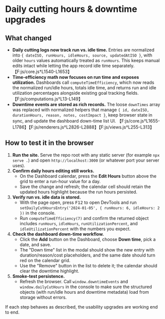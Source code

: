 # Daily cutting hours & downtime upgrades

## What changed
- **Daily cutting logs now track run vs. idle time.** Entries are normalized into `{ dateISO, runHours, idleHours, source, updatedAtISO }`, with older `hours` values automatically treated as `runHours`. This keeps manual edits intact while letting the app record idle time separately. 【F:js/core.js†L1540-L1653】
- **Time-efficiency math now focuses on run time and exposes utilization.** Dashboards call `computeTimeEfficiency`, which now reads the normalized run/idle hours, totals idle time, and returns run and idle utilization percentages alongside existing goal tracking fields. 【F:js/computations.js†L13-L149】
- **Downtime events are stored as rich records.** The loose `downTimes` array was replaced with normalized helpers that manage `{ id, dateISO, durationHours, reason, notes, costImpact }`, keep browser state in sync, and update the dashboard down-time list UI. 【F:js/core.js†L1655-L1786】【F:js/renderers.js†L2826-L2888】【F:js/views.js†L255-L313】

## How to test it in the browser
1. **Run the site.** Serve the repo root with any static server (for example `npx serve .`) and open `http://localhost:3000` (or whatever port your server uses).
2. **Confirm daily hours editing still works.**
   - On the Dashboard calendar, press the **Edit Hours** button above the grid to enter a run-hour value for a day.
   - Save the change and refresh; the calendar cell should retain the updated hours highlight because the run hours persisted.
3. **Verify run vs. idle data is stored.**
   - With the page open, press <kbd>F12</kbd> to open DevTools and run `setDailyCutHoursEntry('2024-01-05', { runHours: 6, idleHours: 2 })` in the console.
   - Run `computeTimeEfficiency(7)` and confirm the returned object includes `runHours`, `idleHours`, `runUtilizationPercent`, and `idleUtilizationPercent` with the numbers you expect.
4. **Check the dashboard down-time workflow.**
   - Click the **Add** button on the Dashboard, choose **Down time**, pick a date, and save.
   - The "Down time" list in the modal should show the new entry with duration/reason/cost placeholders, and the same date should turn red on the calendar grid.
   - Use the "Remove" button in the list to delete it; the calendar should clear the downtime highlight.
5. **Smoke-test persistence.**
   - Refresh the browser. Call `window.downtimeEvents` and `window.dailyCutHours` in the console to make sure the structured objects (with run/idle hours and downtime metadata) load from storage without errors.

If each step behaves as described, the usability upgrades are working end to end.
